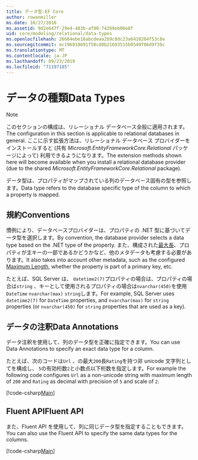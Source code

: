 ```yaml
---
title: データ型-EF Core
author: rowanmiller
ms.date: 10/27/2016
ms.assetid: 9d2e647f-29e4-483b-af00-74269eb06e8f
uid: core/modeling/relational/data-types
ms.openlocfilehash: 26664ebe18abcdeaa2b9c8dc23a6410204f53c8e
ms.sourcegitcommit: ec196918691f50cd0b21693515b0549f06d9f39c
ms.translationtype: MT
ms.contentlocale: ja-JP
ms.lasthandoff: 09/23/2019
ms.locfileid: "71197185"
---
```

# <a name="data-types"></a><span data-ttu-id="596eb-102">データの種類</span><span class="sxs-lookup"><span data-stu-id="596eb-102">Data Types</span></span>

> [!NOTE]  
> <span data-ttu-id="596eb-103">このセクションの構成は、リレーショナル データベース全般に適用されます。</span><span class="sxs-lookup"><span data-stu-id="596eb-103">The configuration in this section is applicable to relational databases in general.</span></span> <span data-ttu-id="596eb-104">ここに示す拡張方法は、リレーショナル データベース プロバイダーをインストールすると (共有 *Microsoft.EntityFrameworkCore.Relational* パッケージによって) 利用できるようになります。</span><span class="sxs-lookup"><span data-stu-id="596eb-104">The extension methods shown here will become available when you install a relational database provider (due to the shared *Microsoft.EntityFrameworkCore.Relational* package).</span></span>

<span data-ttu-id="596eb-105">データ型は、プロパティがマップされている列のデータベース固有の型を参照します。</span><span class="sxs-lookup"><span data-stu-id="596eb-105">Data type refers to the database specific type of the column to which a property is mapped.</span></span>

## <a name="conventions"></a><span data-ttu-id="596eb-106">規約</span><span class="sxs-lookup"><span data-stu-id="596eb-106">Conventions</span></span>

<span data-ttu-id="596eb-107">慣例により、データベースプロバイダーは、プロパティの .NET 型に基づいてデータ型を選択します。</span><span class="sxs-lookup"><span data-stu-id="596eb-107">By convention, the database provider selects a data type based on the .NET type of the property.</span></span> <span data-ttu-id="596eb-108">また、構成された[最大長](../max-length.md)、プロパティが主キーの一部であるかどうかなど、他のメタデータも考慮する必要があります。</span><span class="sxs-lookup"><span data-stu-id="596eb-108">It also takes into account other metadata, such as the configured [Maximum Length](../max-length.md), whether the property is part of a primary key, etc.</span></span>

<span data-ttu-id="596eb-109">たとえば、SQL Server は、 `datetime2(7)`プロパティの場合は、プロパティの場合は`string` 、キーとして使用されるプロパティの場合は`nvarchar(450)`を使用`DateTime` `nvarchar(max)` `string`します。</span><span class="sxs-lookup"><span data-stu-id="596eb-109">For example, SQL Server uses `datetime2(7)` for `DateTime` properties, and `nvarchar(max)` for `string` properties (or `nvarchar(450)` for `string` properties that are used as a key).</span></span>

## <a name="data-annotations"></a><span data-ttu-id="596eb-110">データの注釈</span><span class="sxs-lookup"><span data-stu-id="596eb-110">Data Annotations</span></span>

<span data-ttu-id="596eb-111">データ注釈を使用して、列のデータ型を正確に指定できます。</span><span class="sxs-lookup"><span data-stu-id="596eb-111">You can use Data Annotations to specify an exact data type for a column.</span></span>

<span data-ttu-id="596eb-112">たとえば、次のコードは`Url` 、の最大`200`長`Rating`を持つ非 unicode 文字列としてを構成し、 `5`の有効桁数`2`と小数点以下桁数を指定します。</span><span class="sxs-lookup"><span data-stu-id="596eb-112">For example the following code configures `Url` as a non-unicode string with maximum length of `200` and `Rating` as decimal with precision of `5` and scale of `2`.</span></span>

[!code-csharp[Main](../../../../samples/core/Modeling/DataAnnotations/Relational/DataType.cs?name=Entities&highlight=4,6)]

## <a name="fluent-api"></a><span data-ttu-id="596eb-113">Fluent API</span><span class="sxs-lookup"><span data-stu-id="596eb-113">Fluent API</span></span>

<span data-ttu-id="596eb-114">また、Fluent API を使用して、列に同じデータ型を指定することもできます。</span><span class="sxs-lookup"><span data-stu-id="596eb-114">You can also use the Fluent API to specify the same data types for the columns.</span></span>

[!code-csharp[Main](../../../../samples/core/Modeling/FluentAPI/Relational/DataType.cs?name=Model&highlight=9-10)]
